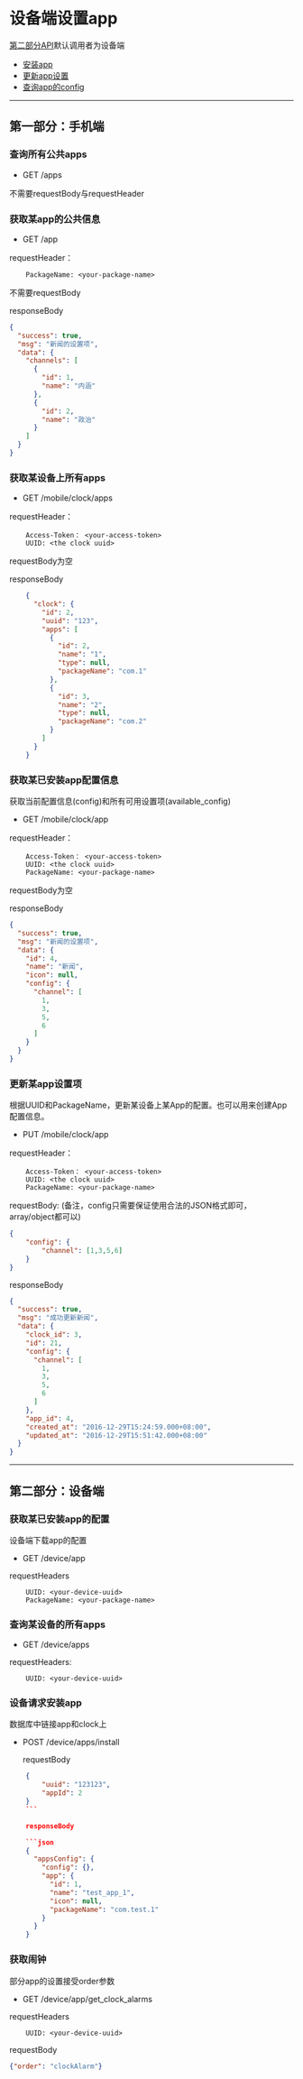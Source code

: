 # 设备端设置app

[第二部分API](#user-content-第二部分设备端)默认调用者为设备端

* [安装app](#user-content-设备请求安装app)
* [更新app设置](#user-content-更新app设置)
* [查询app的config](#user-content-查询app的config)

----
## 第一部分：手机端

### 查询所有公共apps

* GET /apps

不需要requestBody与requestHeader

### 获取某app的公共信息

* GET /app

requestHeader：

```
	PackageName: <your-package-name>
```

不需要requestBody

responseBody

```json
{
  "success": true,
  "msg": "新闻的设置项",
  "data": {
    "channels": [
      {
        "id": 1,
        "name": "内涵"
      },
      {
        "id": 2,
        "name": "政治"
      }
    ]
  }
}
```

### 获取某设备上所有apps

* GET /mobile/clock/apps

requestHeader：
```
	Access-Token： <your-access-token>
	UUID: <the clock uuid>
```

requestBody为空

responseBody

```json
	{
	  "clock": {
	    "id": 2,
	    "uuid": "123",
	    "apps": [
	      {
	        "id": 2,
	        "name": "1",
	        "type": null,
	        "packageName": "com.1"
	      },
	      {
	        "id": 3,
	        "name": "2",
	        "type": null,
	        "packageName": "com.2"
	      }
	    ]
	  }
	}
```

### 获取某已安装app配置信息
获取当前配置信息(config)和所有可用设置项(available_config)

* GET /mobile/clock/app

requestHeader：

```
	Access-Token： <your-access-token>
	UUID: <the clock uuid>
	PackageName: <your-package-name>
```

requestBody为空

responseBody
```json
{
  "success": true,
  "msg": "新闻的设置项",
  "data": {
    "id": 4,
    "name": "新闻",
    "icon": null,
    "config": {
      "channel": [
        1,
        3,
        5,
        6
      ]
    }
  }
}
```

### 更新某app设置项
根据UUID和PackageName，更新某设备上某App的配置。也可以用来创建App配置信息。

* PUT /mobile/clock/app

requestHeader：
```
	Access-Token： <your-access-token>
	UUID: <the clock uuid>
	PackageName: <your-package-name>
```

requestBody: (备注，config只需要保证使用合法的JSON格式即可，array/object都可以)

```json
{
	"config": {
		"channel": [1,3,5,6]
	}
}
```

responseBody

```json
{
  "success": true,
  "msg": "成功更新新闻",
  "data": {
    "clock_id": 3,
    "id": 21,
    "config": {
      "channel": [
        1,
        3,
        5,
        6
      ]
    },
    "app_id": 4,
    "created_at": "2016-12-29T15:24:59.000+08:00",
    "updated_at": "2016-12-29T15:51:42.000+08:00"
  }
}
```

----

## 第二部分：设备端

### 获取某已安装app的配置
设备端下载app的配置

* GET /device/app

requestHeaders

```
	UUID: <your-device-uuid>
	PackageName: <your-package-name>
```

### 查询某设备的所有apps

* GET /device/apps

requestHeaders:

```
	UUID: <your-device-uuid>
```

### 设备请求安装app
数据库中链接app和clock上

* POST /device/apps/install

	requestBody

```json
	{
		"uuid": "123123",
		"appId": 2
	}
	```

	responseBody

	```json
	{
	  "appsConfig": {
	    "config": {},
	    "app": {
	      "id": 1,
	      "name": "test_app_1",
	      "icon": null,
	      "packageName": "com.test.1"
	    }
	  }
	}
```

### 获取闹钟
部分app的设置接受order参数

* GET /device/app/get_clock_alarms

requestHeaders

```
	UUID: <your-device-uuid>
```

requestBody

```json
{"order": "clockAlarm"}
```
